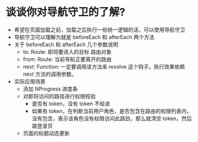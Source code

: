 # 谈谈你对导航守卫的了解?

- 希望在页面加载之前，加载之后执行一些统一逻辑的话，可以使用导航守卫
- 导航守卫可以理解为就是 beforeEach 和 afterEach 两个方法
- 关于 beforeEach 和 afterEach 几个参数说明
  - to: Route: 即将要进入的目标 路由对象
  - from: Route: 当前导航正要离开的路由
  - next: Function: 一定要调用该方法来 resolve 这个钩子。执行效果依赖 next 方法的调用参数。
- 实际应用场景
  - 添加 NProgress 进度条
  - 对即将访问的路径进行权限校验
    - 是否有 token，没有 token 不给进
    - 如果有 token，在判断当前用户角色，是否包含在路由的权限列表内，没有包含，表示该角色没有权限访问此路劲，那么就清空 token，然后跳登录页
  - 页面的标题动态更新
